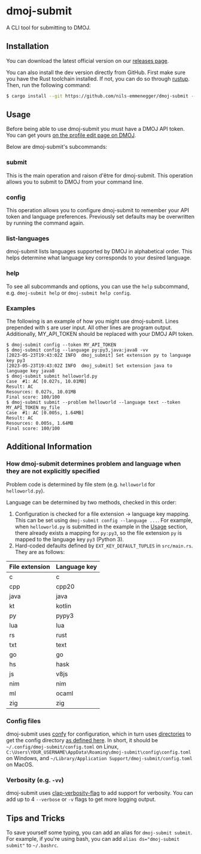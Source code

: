 # dmoj-submit

A CLI tool for submitting to DMOJ.

## Installation

You can download the latest official version on our [releases page](https://github.com/nils-emmenegger/dmoj-submit/releases).

You can also install the dev version directly from GitHub. First make sure you have the Rust toolchain installed. If not, you can do so through [rustup](https://rustup.rs/). Then, run the following command:

```sh
$ cargo install --git https://github.com/nils-emmenegger/dmoj-submit --branch dev
```

## Usage

Before being able to use dmoj-submit you must have a DMOJ API token. You can get yours [on the profile edit page on DMOJ](https://dmoj.ca/edit/profile/).

Below are dmoj-submit's subcommands:

### submit

This is the main operation and raison d'être for dmoj-submit. This operation allows you to submit to DMOJ from your command line.

### config

This operation allows you to configure dmoj-submit to remember your API token and language preferences. Previously set defaults may be overwritten by running the command again.

### list-languages

dmoj-submit lists languages supported by DMOJ in alphabetical order. This helps determine what language key corresponds to your desired language.

### help

To see all subcommands and options, you can use the `help` subcommand, e.g. `dmoj-submit help` or `dmoj-submit help config`.

### Examples

The following is an example of how you might use dmoj-submit. Lines prepended with `$` are user input. All other lines are program output. Additionally, MY_API_TOKEN should be replaced with your DMOJ API token.

```
$ dmoj-submit config --token MY_API_TOKEN
$ dmoj-submit config --language py:py3,java:java8 -vv
[2023-05-23T19:43:02Z INFO  dmoj_submit] Set extension py to language key py3
[2023-05-23T19:43:02Z INFO  dmoj_submit] Set extension java to language key java8
$ dmoj-submit submit helloworld.py
Case  #1: AC [0.027s, 10.01MB]
Result: AC
Resources: 0.027s, 10.01MB
Final score: 100/100
$ dmoj-submit submit --problem helloworld --language text --token MY_API_TOKEN my_file
Case  #1: AC [0.005s, 1.64MB]
Result: AC
Resources: 0.005s, 1.64MB
Final score: 100/100
```

## Additional Information

### How dmoj-submit determines problem and language when they are not explicitly specified

Problem code is determined by file stem (e.g. `helloworld` for `helloworld.py`).

Language can be determined by two methods, checked in this order:

1. Configuration is checked for a file extension -> language key mapping. This can be set using `dmoj-submit config --language ...`. For example, when `helloworld.py` is submitted in the example in the [Usage](#usage) section, there already exists a mapping for `py:py3`, so the file extension `py` is mapped to the language key `py3` (Python 3).
2. Hard-coded defaults defined by `EXT_KEY_DEFAULT_TUPLES` in `src/main.rs`. They are as follows:

| File extension | Language key |
|----------------|--------------|
| c              | c            |
| cpp            | cpp20        |
| java           | java         |
| kt             | kotlin       |
| py             | pypy3        |
| lua            | lua          |
| rs             | rust         |
| txt            | text         |
| go             | go           |
| hs             | hask         |
| js             | v8js         |
| nim            | nim          |
| ml             | ocaml        |
| zig            | zig          |

### Config files

dmoj-submit uses [confy](https://github.com/rust-cli/confy) for configuration, which in turn uses [directories](https://github.com/dirs-dev/directories-rs) to get the config directory [as defined here](https://docs.rs/directories/latest/directories/struct.ProjectDirs.html#method.config_dir). In short, it should be `~/.config/dmoj-submit/config.toml` on Linux, `C:\Users\YOUR_USERNAME\AppData\Roaming\dmoj-submit\config\config.toml` on Windows, and `~/Library/Application Support/dmoj-submit/config.toml` on MacOS.

### Verbosity (e.g. `-vv`)

dmoj-submit uses [clap-verbosity-flag](https://github.com/clap-rs/clap-verbosity-flag) to add support for verbosity. You can add up to 4 `--verbose` or `-v` flags to get more logging output.

## Tips and Tricks

To save yourself some typing, you can add an alias for `dmoj-submit submit`. For example, if you're using bash, you can add `alias ds="dmoj-submit submit"` to `~/.bashrc`.
